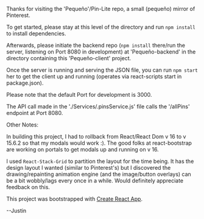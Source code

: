 
Thanks for visiting the 'Pequeño'/Pin-Lite repo, a small (pequeño) mirror of Pinterest.

To get started, please stay at this level of the directory and run `npm install` to install dependencies.

Afterwards, please initiate the backend repo (`npm install` there/run the server, listening on Port 8080 in development) at 'Pequeño-backend' in the directory containing this 'Pequeño-client' project.

Once the server is running and serving the JSON file, you can run `npm start` her to get the client up and running (operates via react-scripts start in package.json).

Please note that the default Port for development is 3000.

The API call made in the './Services/.pinsService.js' file calls the '/allPins' endpoint at Port 8080.


Other Notes:

In building this project, I had to rollback from React/React Dom v 16 to v 15.6.2 so that my modals would work :). The good folks at react-bootstrap are working on portals to get modals up and running on v 16.

I used `React-Stack-Grid` to partition the layout for the time being. It has the design layout I wanted (similar to Pinterest's) but I discovered the drawing/repainting animation engine (and the image/button overlays) can be a bit wobbly/lags every once in a while. Would definitely appreciate feedback on this.

This project was bootstrapped with [Create React App](https://github.com/facebookincubator/create-react-app).


--Justin
